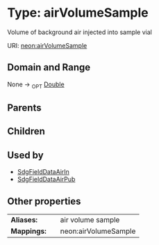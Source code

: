 
# Type: airVolumeSample


Volume of background air injected into sample vial

URI: [neon:airVolumeSample](https://data.neonscience.org/airVolumeSample)


## Domain and Range

None ->  <sub>OPT</sub> [Double](types/Double.md)

## Parents


## Children


## Used by

 * [SdgFieldDataAirIn](SdgFieldDataAirIn.md)
 * [SdgFieldDataAirPub](SdgFieldDataAirPub.md)

## Other properties

|  |  |  |
| --- | --- | --- |
| **Aliases:** | | air volume sample |
| **Mappings:** | | neon:airVolumeSample |

